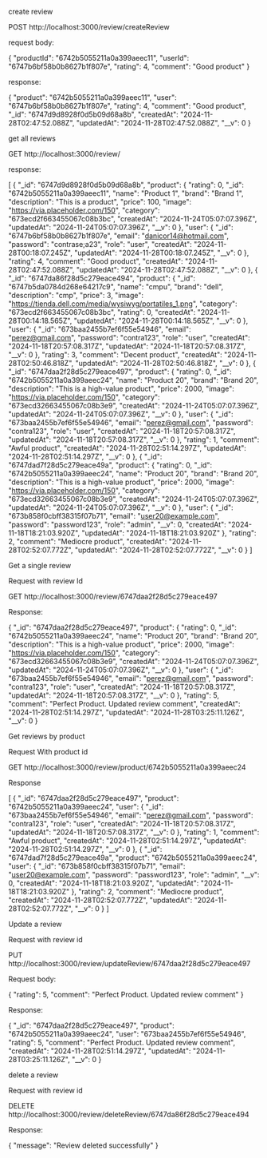 create review 

POST http://localhost:3000/review/createReview

request body:

{
    "productId": "6742b5055211a0a399aeec11", 
    "userId": "6747b6bf58b0b8627b1f807e", 
    "rating": 4, 
    "comment": "Good product"
}

response:

{
    "product": "6742b5055211a0a399aeec11",
    "user": "6747b6bf58b0b8627b1f807e",
    "rating": 4,
    "comment": "Good product",
    "_id": "6747d9d8928f0d5b09d68a8b",
    "createdAt": "2024-11-28T02:47:52.088Z",
    "updatedAt": "2024-11-28T02:47:52.088Z",
    "__v": 0
}

get all reviews

GET http://localhost:3000/review/

response: 

[
    {
        "_id": "6747d9d8928f0d5b09d68a8b",
        "product": {
            "rating": 0,
            "_id": "6742b5055211a0a399aeec11",
            "name": "Product 1",
            "brand": "Brand 1",
            "description": "This is a product",
            "price": 100,
            "image": "https://via.placeholder.com/150",
            "category": "673ecd2f663455067c08b3bc",
            "createdAt": "2024-11-24T05:07:07.396Z",
            "updatedAt": "2024-11-24T05:07:07.396Z",
            "__v": 0
        },
        "user": {
            "_id": "6747b6bf58b0b8627b1f807e",
            "email": "danicor14@hotmail.com",
            "password": "contrase;a23",
            "role": "user",
            "createdAt": "2024-11-28T00:18:07.245Z",
            "updatedAt": "2024-11-28T00:18:07.245Z",
            "__v": 0
        },
        "rating": 4,
        "comment": "Good product",
        "createdAt": "2024-11-28T02:47:52.088Z",
        "updatedAt": "2024-11-28T02:47:52.088Z",
        "__v": 0
    },
    {
        "_id": "6747da86f28d5c279eace494",
        "product": {
            "_id": "6747b5da0784d268e64217c9",
            "name": "cmpu",
            "brand": "dell",
            "description": "cmp",
            "price": 3,
            "image": "https://tienda.dell.com/media/wysiwyg/portatiles_1.png",
            "category": "673ecd2f663455067c08b3bc",
            "rating": 0,
            "createdAt": "2024-11-28T00:14:18.565Z",
            "updatedAt": "2024-11-28T00:14:18.565Z",
            "__v": 0
        },
        "user": {
            "_id": "673baa2455b7ef6f55e54946",
            "email": "perez@gmail.com",
            "password": "contra123",
            "role": "user",
            "createdAt": "2024-11-18T20:57:08.317Z",
            "updatedAt": "2024-11-18T20:57:08.317Z",
            "__v": 0
        },
        "rating": 3,
        "comment": "Decent product",
        "createdAt": "2024-11-28T02:50:46.818Z",
        "updatedAt": "2024-11-28T02:50:46.818Z",
        "__v": 0
    },
    {
        "_id": "6747daa2f28d5c279eace497",
        "product": {
            "rating": 0,
            "_id": "6742b5055211a0a399aeec24",
            "name": "Product 20",
            "brand": "Brand 20",
            "description": "This is a high-value product",
            "price": 2000,
            "image": "https://via.placeholder.com/150",
            "category": "673ecd32663455067c08b3e9",
            "createdAt": "2024-11-24T05:07:07.396Z",
            "updatedAt": "2024-11-24T05:07:07.396Z",
            "__v": 0
        },
        "user": {
            "_id": "673baa2455b7ef6f55e54946",
            "email": "perez@gmail.com",
            "password": "contra123",
            "role": "user",
            "createdAt": "2024-11-18T20:57:08.317Z",
            "updatedAt": "2024-11-18T20:57:08.317Z",
            "__v": 0
        },
        "rating": 1,
        "comment": "Awful product",
        "createdAt": "2024-11-28T02:51:14.297Z",
        "updatedAt": "2024-11-28T02:51:14.297Z",
        "__v": 0
    },
    {
        "_id": "6747dad7f28d5c279eace49a",
        "product": {
            "rating": 0,
            "_id": "6742b5055211a0a399aeec24",
            "name": "Product 20",
            "brand": "Brand 20",
            "description": "This is a high-value product",
            "price": 2000,
            "image": "https://via.placeholder.com/150",
            "category": "673ecd32663455067c08b3e9",
            "createdAt": "2024-11-24T05:07:07.396Z",
            "updatedAt": "2024-11-24T05:07:07.396Z",
            "__v": 0
        },
        "user": {
            "_id": "673b858f0cbff38315f07b71",
            "email": "user20@example.com",
            "password": "password123",
            "role": "admin",
            "__v": 0,
            "createdAt": "2024-11-18T18:21:03.920Z",
            "updatedAt": "2024-11-18T18:21:03.920Z"
        },
        "rating": 2,
        "comment": "Mediocre product",
        "createdAt": "2024-11-28T02:52:07.772Z",
        "updatedAt": "2024-11-28T02:52:07.772Z",
        "__v": 0
    }
]

Get a single review

Request with review Id

GET http://localhost:3000/review/6747daa2f28d5c279eace497

Response:

{
    "_id": "6747daa2f28d5c279eace497",
    "product": {
        "rating": 0,
        "_id": "6742b5055211a0a399aeec24",
        "name": "Product 20",
        "brand": "Brand 20",
        "description": "This is a high-value product",
        "price": 2000,
        "image": "https://via.placeholder.com/150",
        "category": "673ecd32663455067c08b3e9",
        "createdAt": "2024-11-24T05:07:07.396Z",
        "updatedAt": "2024-11-24T05:07:07.396Z",
        "__v": 0
    },
    "user": {
        "_id": "673baa2455b7ef6f55e54946",
        "email": "perez@gmail.com",
        "password": "contra123",
        "role": "user",
        "createdAt": "2024-11-18T20:57:08.317Z",
        "updatedAt": "2024-11-18T20:57:08.317Z",
        "__v": 0
    },
    "rating": 5,
    "comment": "Perfect Product. Updated review comment",
    "createdAt": "2024-11-28T02:51:14.297Z",
    "updatedAt": "2024-11-28T03:25:11.126Z",
    "__v": 0
}


Get reviews by product

Request With product id 

GET http://localhost:3000/review/product/6742b5055211a0a399aeec24

Response 

[
    {
        "_id": "6747daa2f28d5c279eace497",
        "product": "6742b5055211a0a399aeec24",
        "user": {
            "_id": "673baa2455b7ef6f55e54946",
            "email": "perez@gmail.com",
            "password": "contra123",
            "role": "user",
            "createdAt": "2024-11-18T20:57:08.317Z",
            "updatedAt": "2024-11-18T20:57:08.317Z",
            "__v": 0
        },
        "rating": 1,
        "comment": "Awful product",
        "createdAt": "2024-11-28T02:51:14.297Z",
        "updatedAt": "2024-11-28T02:51:14.297Z",
        "__v": 0
    },
    {
        "_id": "6747dad7f28d5c279eace49a",
        "product": "6742b5055211a0a399aeec24",
        "user": {
            "_id": "673b858f0cbff38315f07b71",
            "email": "user20@example.com",
            "password": "password123",
            "role": "admin",
            "__v": 0,
            "createdAt": "2024-11-18T18:21:03.920Z",
            "updatedAt": "2024-11-18T18:21:03.920Z"
        },
        "rating": 2,
        "comment": "Mediocre product",
        "createdAt": "2024-11-28T02:52:07.772Z",
        "updatedAt": "2024-11-28T02:52:07.772Z",
        "__v": 0
    }
]


Update a review

Request with review id 

PUT http://localhost:3000/review/updateReview/6747daa2f28d5c279eace497


Request body:

{
    "rating": 5,
    "comment": "Perfect Product. Updated review comment"
}

Response:

{
    "_id": "6747daa2f28d5c279eace497",
    "product": "6742b5055211a0a399aeec24",
    "user": "673baa2455b7ef6f55e54946",
    "rating": 5,
    "comment": "Perfect Product. Updated review comment",
    "createdAt": "2024-11-28T02:51:14.297Z",
    "updatedAt": "2024-11-28T03:25:11.126Z",
    "__v": 0
}


delete a review

Request with review id

DELETE http://localhost:3000/review/deleteReview/6747da86f28d5c279eace494

Response:

{
    "message": "Review deleted successfully"
}
